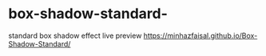 # box-shadow-standard-
standard box shadow effect
live preview
https://minhazfaisal.github.io/Box-Shadow-Standard/
